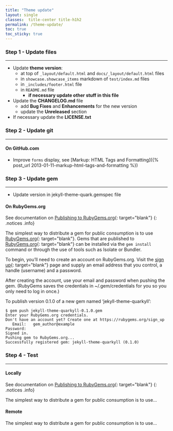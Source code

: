 ```yaml
---
title: "Theme update"
layout: single
classes:  title-center title-h1h2
permalink: /theme-update/
toc: true
toc_sticky: true
---
```


### Step 1 - Update files

---

* Update **theme version**:
  * at top of `_layout/default.html` and `docs/_layout/default.html` files
  * in `showcase.showcase_items` markdown of `test/index.md` files
  * in `_includes/footer.html` file
  * in `README.md` file
    * **if necessary update other stuff in this file**
* Update the **CHANGELOG.md** file
  * add **Bug Fixes** and **Enhancements** for the new version
  * update the **Unreleased** section
* If necessary update the **LICENSE.txt**

### Step 2 - Update git

---

#### On GitHub.com

* Improve `forms` display, see [Markup: HTML Tags and Formatting]({% post_url 2013-01-11-markup-html-tags-and-formatting %})

### Step 3 - Update gem

---

* Update version in jekyll-theme-quark.gemspec file

#### On RubyGems.org

<i class="las la-hand-point-right"></i> See documentation on [Publishing to RubyGems.org](https://guides.rubygems.org/publishing/#publishing-to-rubygemsorg){: target="blank"}
{: .notices .info}

The simplest way to distribute a gem for public consumption is to use [RubyGems.org](https://rubygems.org/){: target="blank"}. Gems that are published to [RubyGems.org](https://rubygems.org/){: target="blank"} can be installed via the `gem install` command or through the use of tools such as Isolate or Bundler.

To begin, you’ll need to create an account on RubyGems.org. Visit the [sign up](https://rubygems.org/users/new){: target="blank"} page and supply an email address that you control, a handle (username) and a password.

After creating the account, use your email and password when pushing the gem. (RubyGems saves the credentials in ~/.gem/credentials for you so you only need to log in once.)

To publish version 0.1.0 of a new gem named ‘jekyll-theme-quarkyll’:

```plaintext
$ gem push jekyll-theme-quarkyll-0.1.0.gem
Enter your RubyGems.org credentials.
Don't have an account yet? Create one at https://rubygems.org/sign_up
   Email:   gem_author@example
Password:
Signed in.
Pushing gem to RubyGems.org...
Successfully registered gem: jekyll-theme-quarkyll (0.1.0)
```

### Step 4 - Test

---

#### Locally

<i class="las la-hand-point-right"></i> See documentation on [Publishing to RubyGems.org](https://guides.rubygems.org/publishing/#publishing-to-rubygemsorg){: target="blank"}
{: .notices .info}

The simplest way to distribute a gem for public consumption is to use...

#### Remote

The simplest way to distribute a gem for public consumption is to use...
